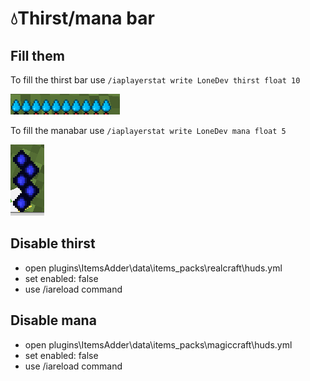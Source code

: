 # 💧Thirst/mana bar

## Fill them

To fill the thirst bar use `/iaplayerstat write LoneDev thirst float 10`

![](../../.gitbook/assets/immagine%20%281%29.png)

To fill the manabar use `/iaplayerstat write LoneDev mana float 5`

![](../../.gitbook/assets/immagine.png)

## Disable thirst

* open plugins\ItemsAdder\data\items\_packs\realcraft\huds.yml
* set enabled: false
* use /iareload command

## Disable mana

* open plugins\ItemsAdder\data\items\_packs\magiccraft\huds.yml
* set enabled: false
* use /iareload command

